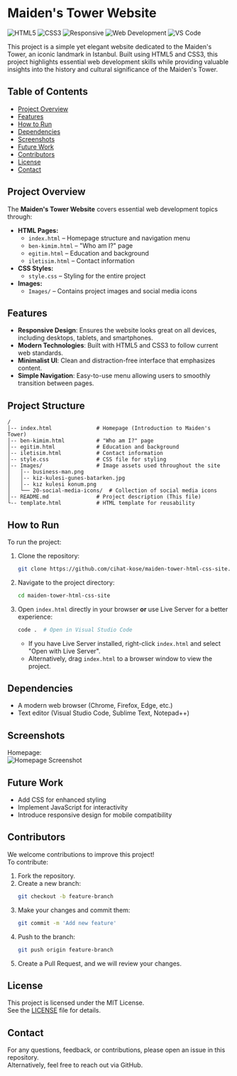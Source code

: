 
# Maiden's Tower Website

![HTML5](https://img.shields.io/badge/HTML5-E34F26?style=for-the-badge&logo=html5&logoColor=white)
![CSS3](https://img.shields.io/badge/CSS3-1572B6?style=for-the-badge&logo=css3&logoColor=white)
![Responsive](https://img.shields.io/badge/Responsive-6DB33F?style=for-the-badge&logo=responsive&logoColor=white)
![Web Development](https://img.shields.io/badge/Web_Dev-BB4B39?style=for-the-badge&logo=web&logoColor=white)
![VS Code](https://img.shields.io/badge/VSCode-0078d7?style=for-the-badge&logo=visual-studio-code&logoColor=white)

This project is a simple yet elegant website dedicated to the Maiden's Tower, an iconic landmark in Istanbul. Built using HTML5 and CSS3, this project highlights essential web development skills while providing valuable insights into the history and cultural significance of the Maiden's Tower.

## Table of Contents
- [Project Overview](#project-overview)
- [Features](#features)
- [How to Run](#how-to-run)
- [Dependencies](#dependencies)
- [Screenshots](#screenshots)
- [Future Work](#future-work)
- [Contributors](#contributors)
- [License](#license)
- [Contact](#contact)

## Project Overview
The **Maiden's Tower Website** covers essential web development topics through:  
- **HTML Pages:**
  - `index.html` – Homepage structure and navigation menu
  - `ben-kimim.html` – "Who am I?" page
  - `egitim.html` – Education and background
  - `iletisim.html` – Contact information
- **CSS Styles:**
  - `style.css` – Styling for the entire project
- **Images:**
  - `Images/` – Contains project images and social media icons

## Features
- **Responsive Design**: Ensures the website looks great on all devices, including desktops, tablets, and smartphones.
- **Modern Technologies**: Built with HTML5 and CSS3 to follow current web standards.
- **Minimalist UI**: Clean and distraction-free interface that emphasizes content.
- **Simple Navigation**: Easy-to-use menu allowing users to smoothly transition between pages.

## Project Structure
```
/
│-- index.html              # Homepage (Introduction to Maiden's Tower)
│-- ben-kimim.html          # "Who am I?" page
│-- egitim.html             # Education and background
│-- iletisim.html           # Contact information
│-- style.css               # CSS file for styling
│-- Images/                 # Image assets used throughout the site
│   │-- business-man.png    
│   │-- kiz-kulesi-gunes-batarken.jpg
│   │-- kız kulesi konum.png
│   └── 20-social-media-icons/  # Collection of social media icons
│-- README.md               # Project description (This file)
└-- template.html           # HTML template for reusability
```

## How to Run
To run the project:

1. Clone the repository:
   ```bash
   git clone https://github.com/cihat-kose/maiden-tower-html-css-site.git
   ```

2. Navigate to the project directory:
   ```bash
   cd maiden-tower-html-css-site
   ```

3. Open `index.html` directly in your browser **or** use Live Server for a better experience:
   ```bash
   code .  # Open in Visual Studio Code
   ```  
   - If you have Live Server installed, right-click `index.html` and select "Open with Live Server".  
   - Alternatively, drag `index.html` to a browser window to view the project.

## Dependencies
- A modern web browser (Chrome, Firefox, Edge, etc.)
- Text editor (Visual Studio Code, Sublime Text, Notepad++)

## Screenshots
Homepage:  
![Homepage Screenshot](Images/kiz-kulesi-gunes-batarken.jpg)  

## Future Work
- Add CSS for enhanced styling
- Implement JavaScript for interactivity
- Introduce responsive design for mobile compatibility

## Contributors
We welcome contributions to improve this project!  
To contribute:  
1. Fork the repository.  
2. Create a new branch:  
   ```bash
   git checkout -b feature-branch
   ```
3. Make your changes and commit them:  
   ```bash
   git commit -m 'Add new feature'
   ```
4. Push to the branch:  
   ```bash
   git push origin feature-branch
   ```
5. Create a Pull Request, and we will review your changes.

## License
This project is licensed under the MIT License.  
See the [LICENSE](LICENSE) file for details.

## Contact
For any questions, feedback, or contributions, please open an issue in this repository.  
Alternatively, feel free to reach out via GitHub.
